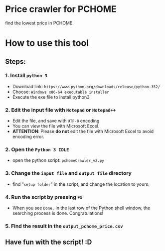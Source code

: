 # Price crawler for PCHOME
find the lowest price in PCHOME


# How to use this tool
## Steps:

### 1. Install `python 3`
- Download link: `https://www.python.org/downloads/release/python-352/`
- Choose:  `Windows x86-64 executable installer`
- Execute the exe file to install python3

### 2. Edit the input file with `Notepad` or `Notepad++`
- Edit the file, and save with `UTF-8` encoding
- You can view the file with Microsoft Excel.
- **ATTENTION**: Please **do not** edit the file with Microsoft Excel to avoid encoding error.


### 2. Open the `Python 3 IDLE`
- open the python script: `pchomeCrawler_v2.py`

### 3. Change the `input file` and `output file` directory
- find "`setup folder`" in the script, and change the location to yours.

### 4. Run the script by pressing `F5`
- When you see `Done.` in the last row of the Python shell window, the searching process is done. Congratulations!

### 5. Find the result in the `output_pchome_price.csv`




## Have fun with the script! :D

